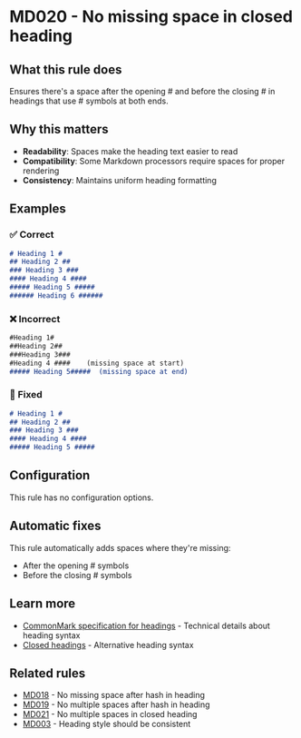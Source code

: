 # MD020 - No missing space in closed heading

## What this rule does

Ensures there's a space after the opening # and before the closing # in headings that use # symbols at both ends.

## Why this matters

- **Readability**: Spaces make the heading text easier to read
- **Compatibility**: Some Markdown processors require spaces for proper rendering
- **Consistency**: Maintains uniform heading formatting

## Examples

### ✅ Correct

```markdown
# Heading 1 #
## Heading 2 ##
### Heading 3 ###
#### Heading 4 ####
##### Heading 5 #####
###### Heading 6 ######
```

### ❌ Incorrect

<!-- rumdl-disable MD020 -->

```markdown
#Heading 1#
##Heading 2##
###Heading 3###
#Heading 4 ####    (missing space at start)
##### Heading 5#####  (missing space at end)
```

<!-- rumdl-enable MD020 -->

### 🔧 Fixed

```markdown
# Heading 1 #
## Heading 2 ##
### Heading 3 ###
#### Heading 4 ####
##### Heading 5 #####
```

## Configuration

This rule has no configuration options.

## Automatic fixes

This rule automatically adds spaces where they're missing:
- After the opening # symbols
- Before the closing # symbols

## Learn more

- [CommonMark specification for headings](https://spec.commonmark.org/0.31.2/#atx-headings) - Technical details about heading syntax
- [Closed headings](https://www.markdownguide.org/basic-syntax/#alternate-syntax) - Alternative heading syntax

## Related rules

- [MD018](md018.md) - No missing space after hash in heading
- [MD019](md019.md) - No multiple spaces after hash in heading
- [MD021](md021.md) - No multiple spaces in closed heading
- [MD003](md003.md) - Heading style should be consistent
